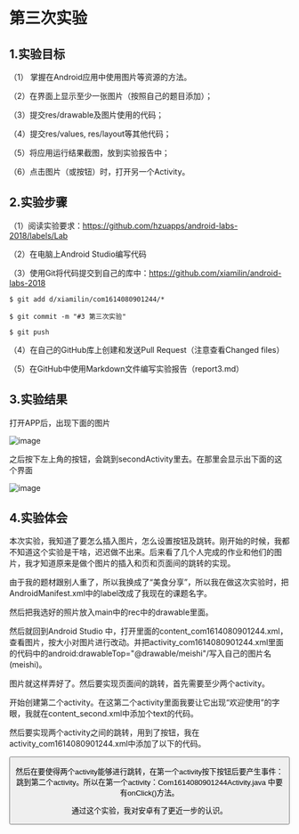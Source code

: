 # 第三次实验

## 1.实验目标

 （1） 掌握在Android应用中使用图片等资源的方法。

 （2）在界面上显示至少一张图片（按照自己的题目添加）；

 （3）提交res/drawable及图片使用的代码；

 （4）提交res/values, res/layout等其他代码；

  （5）将应用运行结果截图，放到实验报告中；

  （6）点击图片（或按钮）时，打开另一个Activity。

## 2.实验步骤

（1）阅读实验要求：https://github.com/hzuapps/android-labs-2018/labels/Lab

（2）在电脑上Android Studio编写代码
    
（3）使用Git将代码提交到自己的库中：https://github.com/xiamilin/android-labs-2018

    $ git add d/xiamilin/com1614080901244/*

    $ git commit -m "#3 第三次实验"

    $ git push

（4）在自己的GitHub库上创建和发送Pull Request（注意查看Changed files）

（5）在GitHub中使用Markdown文件编写实验报告（report3.md）

## 3.实验结果

打开APP后，出现下面的图片

![image](https://github.com/xiamilin/android-labs-2018/blob/master/com1614080901244/tupian1.png)

之后按下左上角的按钮，会跳到secondActivity里去。在那里会显示出下面的这个界面

![image](https://github.com/xiamilin/android-labs-2018/blob/master/com1614080901244/tupian2.png)

## 4.实验体会

本次实验，我知道了要怎么插入图片，怎么设置按钮及跳转。刚开始的时候，我都不知道这个实验是干啥，迟迟做不出来。后来看了几个人完成的作业和他们的图片，我才知道原来是做个图片的插入和页和页面间的跳转的实现。

由于我的题材跟别人重了，所以我换成了“美食分享”，所以我在做这次实验时，把AndroidManifest.xml中的label改成了我现在的课题名字。

然后把我选好的照片放入main中的rec中的drawable里面。 

然后就回到Android Studio 中，打开里面的content_com1614080901244.xml，查看图片，按大小对图片进行改动。并把activity_com1614080901244.xml里面的代码中的android:drawableTop="@drawable/meishi"/写入自己的图片名(meishi)。 

图片就这样弄好了。然后要实现页面间的跳转，首先需要至少两个activity。

开始创建第二个activity。在这第二个activity里面我要让它出现“欢迎使用”的字眼，我就在content_second.xml中添加个text的代码。

然后要实现两个activity之间的跳转，用到了按钮，我在activity_com1614080901244.xml中添加了以下的代码。

<Button android:text="打开app"
        android:id="@+id/my_button"
        android:layout_width="wrap_content"
        android:layout_height="wrap_content"
        android:textSize="20sp"
        android:layout_alignParentBottom="true"
        android:layout_centerHorizontal="true"
        /> 

然后在要使得两个activity能够进行跳转，在第一个activity按下按钮后要产生事件：跳到第二个activity。所以在第一个activity：Com1614080901244Activity.java 中要有onClick()方法。

通过这个实验，我对安卓有了更近一步的认识。
